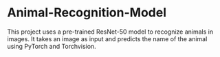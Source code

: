 # Animal-Recognition-Model
 This project uses a pre-trained ResNet-50 model to recognize animals in images. It takes an image as input and predicts the name of the animal using PyTorch and Torchvision.
